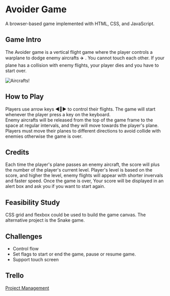 # Avoider Game
A browser-based game implemented with HTML, CSS, and JavaScript.

## Game Intro
The Avoider game is a vertical flight game where the player controls a warplane to dodge enemy aircrafts ✈️ . You cannot touch each other. If your plane has a collision with enemy flights, your player dies and you have to start over.

![Aircrafts!](https://pixeljoint.com/files/icons/full/wwii_airplanes_1to1.png)

## How to Play
Players use arrow keys ◀️🔼▶️ to control their flights. The game will start whenever the player press a key on the keyboard.  
Enemy aircrafts will be released from the top of the game frame to the space at regular intervals, and they will move towards the player's plane. Players must move their planes to different directions to avoid collide with enemies otherwise the game is over.

## Credits
Each time the player's plane passes an enemy aircraft, the score will plus the number of the player's current level. Player's level is based on the score, and higher the level, enemy flights will appear with shorter invervals and faster speed. Once the game is over, Your score will be displayed in an alert box and ask you if you want to start again.

## Feasibility Study
CSS grid and flexbox could be used to build the game canvas. 
The alternative project is the Snake game.

## Challenges
- Control flow
- Set flags to start or end the game, pause or resume game.
- Support touch screen

## Trello
[Project Management](https://trello.com/invite/b/NKV5hiBD/ATTIbe72e0f9fd6b2febe1fcb0f58104f3907267ABD0/unit-1-project)
